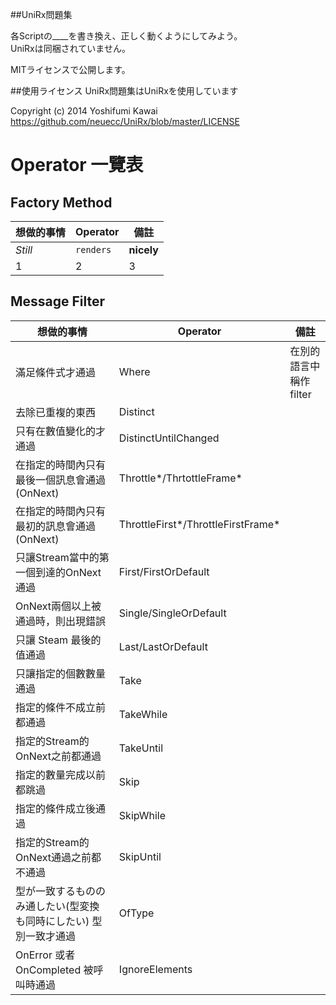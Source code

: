 ##UniRx問題集

各Scriptの____を書き換え、正しく動くようにしてみよう。  
UniRxは同梱されていません。  


MITライセンスで公開します。  

##使用ライセンス
UniRx問題集はUniRxを使用しています
  
Copyright (c) 2014 Yoshifumi Kawai https://github.com/neuecc/UniRx/blob/master/LICENSE

# Operator 一覽表
## Factory Method
想做的事情 | Operator | 備註
--- | --- | ---
*Still* | `renders` | **nicely**
1 | 2 | 3

## Message Filter
想做的事情 | Operator | 備註
--- | --- | ---
滿足條件式才通過 | Where | 在別的語言中稱作filter
去除已重複的東西|	Distinct |
只有在數值變化的才通過 |	DistinctUntilChanged	
在指定的時間內只有最後一個訊息會通過 (OnNext)  | Throttle*/ThrtottleFrame*	
在指定的時間內只有最初的訊息會通過 (OnNext) | ThrottleFirst*/ThrottleFirstFrame*	
只讓Stream當中的第一個到達的OnNext通過 |	First/FirstOrDefault	
OnNext兩個以上被通過時，則出現錯誤 |	Single/SingleOrDefault	
只讓 Steam 最後的值通過 |	Last/LastOrDefault	
只讓指定的個數數量通過 |	Take	
指定的條件不成立前都通過 |	TakeWhile	
指定的Stream的OnNext之前都通過 |	TakeUntil
指定的數量完成以前都跳過 |	Skip	
指定的條件成立後通過 |	SkipWhile	
指定的Stream的OnNext通過之前都不通過 |	SkipUntil	
型が一致するもののみ通したい(型変換も同時にしたい) 型別一致才通過 |	OfType<T>	
OnError 或者 OnCompleted 被呼叫時通過 |	IgnoreElements

